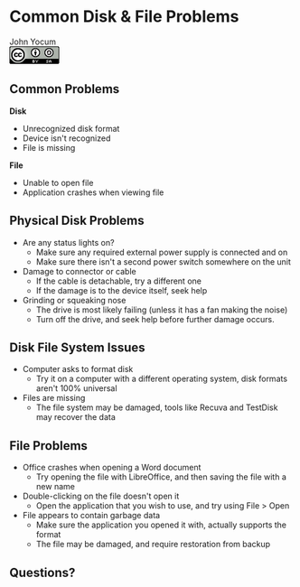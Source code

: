 # Common Disk & File Problems
John Yocum  
![CC BY-SA 4.0](../images/cc_by-sa_4.png)  



## Common Problems

**Disk**

- Unrecognized disk format
- Device isn't recognized
- File is missing

**File**

- Unable to open file
- Application crashes when viewing file

## Physical Disk Problems

- Are any status lights on?
    - Make sure any required external power supply is connected and on
    - Make sure there isn't a second power switch somewhere on the unit
- Damage to connector or cable
    - If the cable is detachable, try a different one
    - If the damage is to the device itself, seek help
- Grinding or squeaking nose
    - The drive is most likely failing (unless it has a fan making the noise)
    - Turn off the drive, and seek help before further damage occurs.

## Disk File System Issues 

- Computer asks to format disk
    - Try it on a computer with a different operating system, disk formats aren't 100% universal
- Files are missing
    - The file system may be damaged, tools like Recuva and TestDisk may recover the data

## File Problems

- Office crashes when opening a Word document
    - Try opening the file with LibreOffice, and then saving the file with a new name
- Double-clicking on the file doesn't open it
    - Open the application that you wish to use, and try using File > Open
- File appears to contain garbage data
    - Make sure the application you opened it with, actually supports the format
    - The file may be damaged, and require restoration from backup
    
## Questions?
